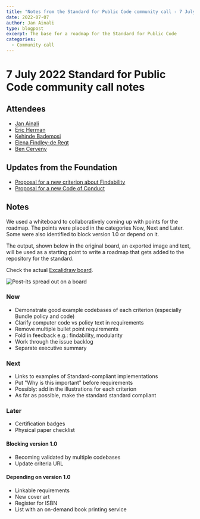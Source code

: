 ```yaml
---
title: "Notes from the Standard for Public Code community call - 7 July 2022"
date: 2022-07-07
author: Jan Ainali
type: blogpost
excerpt: The base for a roadmap for the Standard for Public Code
categories:
  - Community call
---
```


# 7 July 2022 Standard for Public Code community call notes

## Attendees

* [Jan Ainali](https://publiccode.net/who-we-are/team/jan-ainali.html)
* [Eric Herman](https://publiccode.net/who-we-are/team/eric-herman.html)
* [Kehinde Bademosi](https://publiccode.net/who-we-are/team/kehinde-bademosi.html)
* [Elena Findley-de Regt](https://publiccode.net/who-we-are/team/elena-findley-de-regt.html)
* [Ben Cerveny](https://publiccode.net/who-we-are/team/ben-cerveny.html)

## Updates from the Foundation

* [Proposal for a new criterion about Findability](https://github.com/publiccodenet/standard/pull/630)
* [Proposal for a new Code of Conduct](https://github.com/publiccodenet/standard/pull/643)

## Notes

We used a whiteboard to collaboratively coming up with points for the roadmap.
The points were placed in the categories Now, Next and Later.
Some were also identified to block version 1.0 or depend on it.

The output, shown below in the original board, an exported image and text, will be used as a starting point to write a roadmap that gets added to the repository for the standard.

Check the actual [Excalidraw board](https://excalidraw.com/#room=ffcaf8a05335d9a6ec01,Gbkyzq6p2rhvwPeYHovJWg).

![Post-its spread out on a board]({{site.url}}/assets/roadmap.png)

### Now

* Demonstrate good example codebases of each criterion (especially Bundle policy and code)
* Clarify computer code vs policy text in requirements
* Remove multiple bullet point requirements
* Fold in feedback e.g.: findability, modularity
* Work through the issue backlog
* Separate executive summary

### Next

* Links to examples of Standard-compliant implementations
* Put "Why is this important" before requirements
* Possibly: add in the illustrations for each criterion
* As far as possible, make the standard standard compliant

### Later

* Certification badges
* Physical paper checklist

#### Blocking version 1.0

* Becoming validated by multiple codebases
* Update criteria URL

#### Depending on version 1.0

* Linkable requirements
* New cover art
* Register for ISBN
* List with an on-demand book printing service
